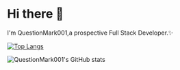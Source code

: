 # Hi there 👋  

I'm QuestionMark001,a prospective Full Stack Developer.✨  

[![Top Langs](https://github-readme-stats.vercel.app/api/top-langs/?username=QuestionMark001&layout=compact)](https://github.com/anuraghazra/github-readme-stats)  

![QuestionMark001's GitHub stats](https://github-readme-stats.vercel.app/api?username=QuestionMark001&show_icons=true&theme=cobalt)  

<!--
**QuestionMark001/QuestionMark001** is a ✨ _special_ ✨ repository because its `README.md` (this file) appears on your GitHub profile.

Here are some ideas to get you started:

- 🔭 I’m currently working on ...
- 🌱 I’m currently learning ...
- 👯 I’m looking to collaborate on ...
- 🤔 I’m looking for help with ...
- 💬 Ask me about ...
- 📫 How to reach me: ...
- 😄 Pronouns: ...
- ⚡ Fun fact: ...
-->
